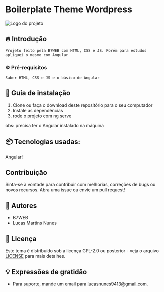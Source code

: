 # Boilerplate Theme Wordpress

![Logo do projeto](https://i.imgur.com/sPI8Mae.png)


## 🔥 Introdução
    Projeto feito pela B7WEB com HTML, CSS e JS. Porém para estudos apliquei o mesmo com Angular


### ⚙️ Pré-requisitos

    Saber HTML, CSS e JS e o básico de Angular


## 🔨 Guia de instalação

1. Clone ou faça o download deste repositório para o seu computador
2. Instale as dependências
3. rode o projeto com ng serve 

obs: precisa ter o Angular instalado na máquina

## 📦 Tecnologias usadas:

Angular!


## Contribuição

Sinta-se à vontade para contribuir com melhorias, correções de bugs ou novos recursos. Abra uma issue ou envie um pull request!

## 👷 Autores

- B7WEB
- Lucas Martins Nunes

## 📄 Licença

Este tema é distribuído sob a licença GPL-2.0 ou posterior - veja o arquivo [LICENSE](LICENSE) para mais detalhes.



## 💡 Expressões de gratidão

* Para suporte, mande um email para lucasnunes9413@gmail.com.